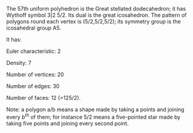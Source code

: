 The 57th uniform polyhedron is the Great stellated dodecahedron; it has
Wythoff symbol 3|2 5/2. Its dual is the great icosahedron. The pattern
of polygons round each vertex is (5/2,5/2,5/2); its symmetry group is
the icosahedral group A5.

It has:

Euler characteristic: 2

Density: 7

Number of vertices: 20

Number of edges: 30

Number of faces: 12 (=12<span>5/2</span>).

Note: a polygon a/b means a shape made by taking a points and joining
every $b^{th}$ of them; for instance 5/2 means a five-pointed star made
by taking five points and joining every second point.
